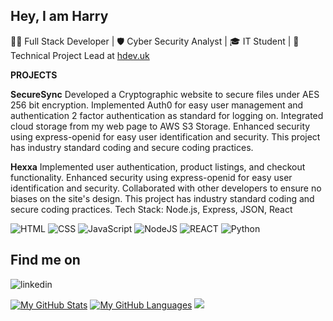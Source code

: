 ## Hey, I am Harry
👨‍💻 Full Stack Developer | 🛡️ Cyber Security Analyst | 🎓 IT Student | 🚀 Technical Project Lead at [hdev.uk](https://hdev.uk)

**PROJECTS**

**SecureSync**
Developed a Cryptographic website to secure files under AES 256 bit encryption.
Implemented Auth0 for easy user management and authentication 2 factor authentication as standard for logging on.
Integrated cloud storage from my web page to AWS S3 Storage.
Enhanced security using express-openid for easy user identification and security.
This project has industry standard coding and secure coding practices.

**Hexxa**
Implemented user authentication, product listings, and checkout functionality.
Enhanced security using express-openid for easy user identification and security.
Collaborated with other developers to ensure no biases on the site's design.
This project has industry standard coding and secure coding practices.
Tech Stack: Node.js, Express, JSON, React


![HTML](https://img.shields.io/badge/HTML5-E34F26?style=for-the-badge&logo=html5&logoColor=white)
![CSS](https://img.shields.io/badge/CSS3-1572B6?style=for-the-badge&logo=css3&logoColor=white)
![JavaScript](https://img.shields.io/badge/JavaScript-e9d44d?style=for-the-badge&logo=javascript&logoColor=white)
![NodeJS](https://img.shields.io/badge/Node.js-43853D?style=for-the-badge&logo=node.js&logoColor=white)
![REACT](https://img.shields.io/badge/React-20232A?style=for-the-badge&logo=react&logoColor=61DAFB)
![Python](https://img.shields.io/badge/Python-14354C?style=for-the-badge&logo=python&logoColor=white)
## Find me on
![linkedin](https://img.shields.io/badge/LinkedIn-0077B5?style=for-the-badge&logo=linkedin&logoColor=white)

[![My GitHub Stats](https://github-readme-stats.vercel.app/api/?username=CampbellHarry&count_private=false&theme=tokyonight&showicons=true)]()
[![My GitHub Languages](https://github-readme-stats.vercel.app/api/top-langs/?username=CampbellHarry&langs_count=3&theme=tokyonight)]()
![](https://api.ghprofile.me/view?username=SilentSerenityy&color=purple)
